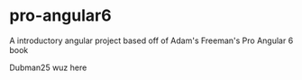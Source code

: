 # pro-angular6
A introductory angular project based off of Adam's Freeman's Pro Angular 6 book

Dubman25 wuz here
